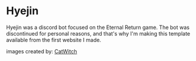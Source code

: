 # Hyejin

Hyejin was a discord bot focused on the Eternal Return game. The bot was discontinued for personal reasons, and that's why I'm making this template available from the first website I made.

images created by: [CatWitch](https://twitter.com/CatWitchie) 

